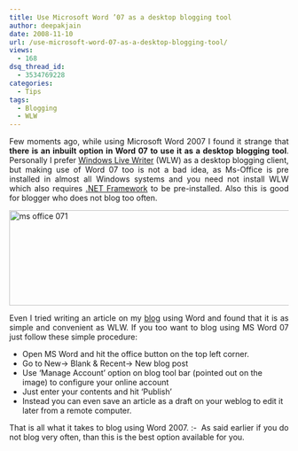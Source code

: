```yaml
---
title: Use Microsoft Word ’07 as a desktop blogging tool
author: deepakjain
date: 2008-11-10
url: /use-microsoft-word-07-as-a-desktop-blogging-tool/
views:
  - 168
dsq_thread_id:
  - 3534769228
categories:
  - Tips
tags:
  - Blogging
  - WLW
---
```

<p align="justify">
  Few moments ago, while using Microsoft Word 2007 I found it strange that <strong>there is an inbuilt option in Word 07 to use it as a desktop blogging tool</strong>. Personally I prefer <a href="http://devilsworkshop.org/windows-live-writer-best-desktop-blogging-client-for-offline-blogging/">Windows Live Writer</a> (WLW) as a desktop blogging client, but making use of Word 07 too is not a bad idea, as Ms-Office is pre installed in almost all Windows systems and you need not install WLW which also requires <a href="http://devilsworkshop.org/download-complete-microsoft-net-framework-35-setup/">.NET Framework</a> to be pre-installed. Also this is good for blogger who does not blog too often.
</p>

<p align="justify">
  <img class="wp-image-53282" src="http://cdn.devilsworkshop.org/files/2008/11/ms-office-071.jpg" alt="ms office 071" width="590" height="172" />
</p>

<p align="justify">
  Even I tried writing an article on my <a href="http://mobilegyaan.com" onclick="_gaq.push(['_trackEvent', 'outbound-article', 'http://mobilegyaan.com', 'blog']);" >blog</a> using Word and found that it is as simple and convenient as WLW. If you too want to blog using MS Word 07 just follow these simple procedure:
</p>

  * <div>
      Open MS Word and hit the office button on the top left corner.
    </div>

  * <div>
      Go to New-> Blank & Recent-> New blog post
    </div>

  * <div>
      Use &#8216;Manage Account&#8217; option on blog tool bar (pointed out on the image) to configure your online account
    </div>

  * <div>
      Just enter your contents and hit &#8216;Publish&#8217;
    </div>

  * <div>
      Instead you can even save an article as a draft on your weblog to edit it later from a remote computer.
    </div>

<p align="justify">
  That is all what it takes to blog using Word 2007. <img src="http://devilsworkshop.org/wp-includes/images/smilies/simple-smile.png" alt=":-)" class="wp-smiley" style="height: 1em; max-height: 1em;" /> As said earlier if you do not blog very often, than this is the best option available for you.
</p>
